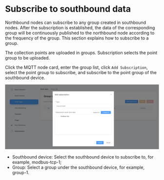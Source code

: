 # Subscribe to southbound data

Northbound nodes can subscribe to any group created in southbound nodes. After the subscription is established, the data of the corresponding group will be continuously published to the northbound node according to the frequency of the group. This section explains how to subscribe to a group.

The collection points are uploaded in groups. Subscription selects the point group to be uploaded.

Click the MQTT node card, enter the group list, click `Add Subscription`, select the point group to subscribe, and subscribe to the point group of the southbound device.

![subscriptions-add](./_assets/subscription-add.png)

* Southbound device: Select the southbound device to subscribe to, for example, modbus-tcp-1;
* Group: Select a group under the southbound device, for example, group-1.
